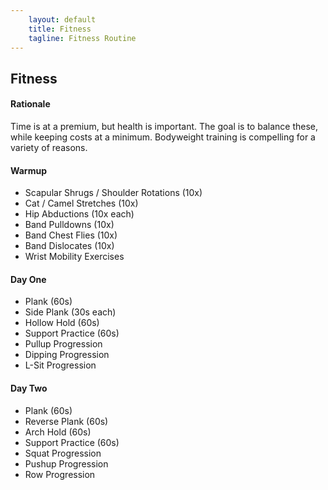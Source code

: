 ```yaml
---
    layout: default
    title: Fitness
    tagline: Fitness Routine
---
```


## Fitness

#### Rationale

Time is at a premium, but health is important. The goal is to balance these, while keeping costs at a minimum. Bodyweight training is compelling for a variety of reasons.

#### Warmup

- Scapular Shrugs / Shoulder Rotations (10x)
- Cat / Camel Stretches (10x)
- Hip Abductions (10x each)
- Band Pulldowns (10x)
- Band Chest Flies (10x)
- Band Dislocates (10x)
- Wrist Mobility Exercises

#### Day One

- Plank (60s)
- Side Plank (30s each)
- Hollow Hold (60s)
- Support Practice (60s)
- Pullup Progression
- Dipping Progression
- L-Sit Progression

#### Day Two

- Plank (60s)
- Reverse Plank (60s)
- Arch Hold (60s)
- Support Practice (60s)
- Squat Progression
- Pushup Progression
- Row Progression
